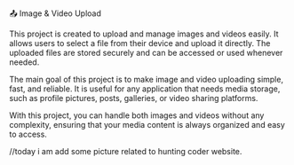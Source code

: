 📤 Image & Video Upload

This project is created to upload and manage images and videos easily. It allows users to select a file from their device and upload it directly. The uploaded files are stored securely and can be accessed or used whenever needed.

The main goal of this project is to make image and video uploading simple, fast, and reliable. It is useful for any application that needs media storage, such as profile pictures, posts, galleries, or video sharing platforms.

With this project, you can handle both images and videos without any complexity, ensuring that your media content is always organized and easy to access.

//today i am add some picture related to hunting coder website.
